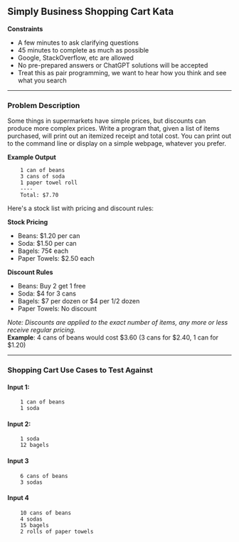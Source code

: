 ## Simply Business Shopping Cart Kata

**Constraints**
- A few minutes to ask clarifying questions
- 45 minutes to complete as much as possible
- Google, StackOverflow, etc are allowed
- No pre-prepared answers or ChatGPT solutions will be accepted
- Treat this as pair programming, we want to hear how you think and see what you search

-----

### Problem Description

Some things in supermarkets have simple prices, but discounts can produce more complex prices. Write a program that, given a list of items purchased, will print out an itemized receipt and total cost. You can print out to the command line or display on a simple webpage, whatever you prefer.

**Example Output**
```
    1 can of beans
    3 cans of soda
    1 paper towel roll
    ----
    Total: $7.70
```

Here's a stock list with pricing and discount rules:

**Stock Pricing**

- Beans: $1.20 per can
- Soda: $1.50 per can
- Bagels: 75¢ each
- Paper Towels: $2.50 each

**Discount Rules**

- Beans: Buy 2 get 1 free
- Soda: $4 for 3 cans
- Bagels: $7 per dozen or $4 per 1/2 dozen
- Paper Towels: No discount

*Note: Discounts are applied to the exact number of items, any more or less receive regular pricing.*  
**Example**: 4 cans of beans would cost $3.60 (3 cans for $2.40, 1 can for $1.20)

-----

### Shopping Cart Use Cases to Test Against

#### Input 1: 
```
    1 can of beans
    1 soda
```

#### Input 2: 
```
    1 soda
    12 bagels
```

#### Input 3
```
    6 cans of beans
    3 sodas
```

#### Input 4
```
    10 cans of beans
    4 sodas
    15 bagels
    2 rolls of paper towels
```
